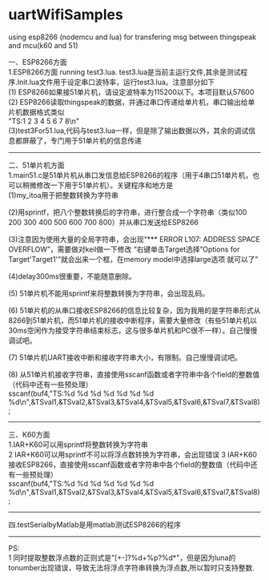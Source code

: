 # uartWifiSamples
using esp8266 (nodemcu and lua) for transfering msg between thingspeak and mcu(k60 and 51)  

一、ESP8266方面  
1.ESP8266方面 running test3.lua. test3.lua是当前主运行文件,其余是测试程序.Init.lua文件用于设定串口波特率，运行test3.lua。注意部分如下  
(1) ESP8266如果接51单片机，请设定波特率为115200以下。本项目默认57600  
(2) ESP8266读取thingspeak的数据，并通过串口传递给单片机，串口输出给单片机数据格式类似  
  "TS:1 2 3 4 5 6 7 8\n"   
(3)test3For51.lua,代码与test3.lua一样，但是除了输出数据以外，其余的调试信息都屏蔽了，专门用于51单片机的信息传递


****
二、51单片机方面  
1.main51.c是51单片机从串口发信息给ESP8266的程序（用于4串口51单片机，也可以稍微修改一下用于51单片机）。关键程序和地方是  
(1)my_itoa用于把整数转换为字符串  

(2)用sprintf，把八个整数转换后的字符串，进行整合成一个字符串（类似100 200 300 400 500 600 700 800）并从串口发送给ESP8266  

(3)注意因为使用大量的全局字符串，会出现“*** ERROR L107: ADDRESS SPACE OVERFLOW”，需要做对keil做一下修改
“右键单击Target选择“Options for Target'Target1'”就会出来一个框，在memory model中选择large选项 就可以了”  

(4)delay300ms很重要，不能随意删除。

(5) 51单片机不能用sprintf来将整数转换为字符串，会出现乱码。  

(6) 51单片机的从串口接收ESP8266的信息比较复杂，因为我用的是字符串形式从8266到51单片机，而51单片机的接收中断程序，需要大量修改（有些51单片机以30ms空闲作为接受字符串结束标志，这与很多单片机和PC很不一样）。自己慢慢调试吧。  

(7) 51单片机UART接收中断和接收字符串大小，有限制。自己慢慢调试吧。  

(8) 从51单片机接收字符串，直接使用sscanf函数或者字符串中各个field的整数值（代码中还有一些预处理）  
  sscanf(buf4,"TS:%d %d %d %d %d %d %d %d\n",&TSval1,&TSval2,&TSval3,&TSval4,&TSval5,&TSval6,&TSval7,&TSval8);

****
三、K60方面  
1.IAR+K60可以用sprintf将整数转换为字符串  
2 IAR+K60可以用sprintf不可以将浮点数转换为字符串，会出现错误
3 IAR+K60接收ESP8266，直接使用sscanf函数或者字符串中各个field的整数值（代码中还有一些预处理）  
sscanf(buf4,"TS:%d %d %d %d %d %d %d %d\n",&TSval1,&TSval2,&TSval3,&TSval4,&TSval5,&TSval6,&TSval7,&TSval8);

****
四.testSerialbyMatlab是用matlab测试ESP8266的程序    

****
PS:  
1 同时提取整数浮点数的正则式是"[+-]?%d+%p?%d*"，但是因为luna的tonumber出现错误，导致无法将浮点字符串转换为浮点数,所以暂时只支持整数.  